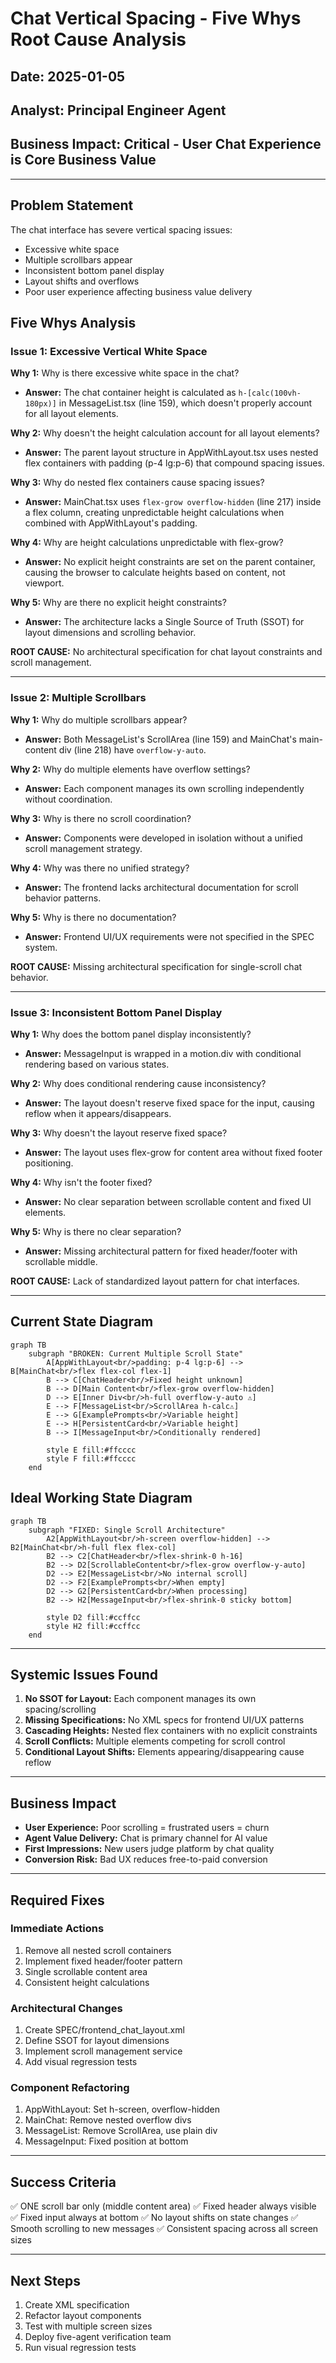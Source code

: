 # Chat Vertical Spacing - Five Whys Root Cause Analysis

## Date: 2025-01-05
## Analyst: Principal Engineer Agent
## Business Impact: Critical - User Chat Experience is Core Business Value

---

## Problem Statement
The chat interface has severe vertical spacing issues:
- Excessive white space
- Multiple scrollbars appear
- Inconsistent bottom panel display
- Layout shifts and overflows
- Poor user experience affecting business value delivery

## Five Whys Analysis

### Issue 1: Excessive Vertical White Space

**Why 1:** Why is there excessive white space in the chat?
- **Answer:** The chat container height is calculated as `h-[calc(100vh-180px)]` in MessageList.tsx (line 159), which doesn't properly account for all layout elements.

**Why 2:** Why doesn't the height calculation account for all layout elements?
- **Answer:** The parent layout structure in AppWithLayout.tsx uses nested flex containers with padding (p-4 lg:p-6) that compound spacing issues.

**Why 3:** Why do nested flex containers cause spacing issues?
- **Answer:** MainChat.tsx uses `flex-grow overflow-hidden` (line 217) inside a flex column, creating unpredictable height calculations when combined with AppWithLayout's padding.

**Why 4:** Why are height calculations unpredictable with flex-grow?
- **Answer:** No explicit height constraints are set on the parent container, causing the browser to calculate heights based on content, not viewport.

**Why 5:** Why are there no explicit height constraints?
- **Answer:** The architecture lacks a Single Source of Truth (SSOT) for layout dimensions and scrolling behavior.

**ROOT CAUSE:** No architectural specification for chat layout constraints and scroll management.

---

### Issue 2: Multiple Scrollbars

**Why 1:** Why do multiple scrollbars appear?
- **Answer:** Both MessageList's ScrollArea (line 159) and MainChat's main-content div (line 218) have `overflow-y-auto`.

**Why 2:** Why do multiple elements have overflow settings?
- **Answer:** Each component manages its own scrolling independently without coordination.

**Why 3:** Why is there no scroll coordination?
- **Answer:** Components were developed in isolation without a unified scroll management strategy.

**Why 4:** Why was there no unified strategy?
- **Answer:** The frontend lacks architectural documentation for scroll behavior patterns.

**Why 5:** Why is there no documentation?
- **Answer:** Frontend UI/UX requirements were not specified in the SPEC system.

**ROOT CAUSE:** Missing architectural specification for single-scroll chat behavior.

---

### Issue 3: Inconsistent Bottom Panel Display

**Why 1:** Why does the bottom panel display inconsistently?
- **Answer:** MessageInput is wrapped in a motion.div with conditional rendering based on various states.

**Why 2:** Why does conditional rendering cause inconsistency?
- **Answer:** The layout doesn't reserve fixed space for the input, causing reflow when it appears/disappears.

**Why 3:** Why doesn't the layout reserve fixed space?
- **Answer:** The layout uses flex-grow for content area without fixed footer positioning.

**Why 4:** Why isn't the footer fixed?
- **Answer:** No clear separation between scrollable content and fixed UI elements.

**Why 5:** Why is there no clear separation?
- **Answer:** Missing architectural pattern for fixed header/footer with scrollable middle.

**ROOT CAUSE:** Lack of standardized layout pattern for chat interfaces.

---

## Current State Diagram

```mermaid
graph TB
    subgraph "BROKEN: Current Multiple Scroll State"
        A[AppWithLayout<br/>padding: p-4 lg:p-6] --> B[MainChat<br/>flex flex-col flex-1]
        B --> C[ChatHeader<br/>Fixed height unknown]
        B --> D[Main Content<br/>flex-grow overflow-hidden]
        D --> E[Inner Div<br/>h-full overflow-y-auto ⚠️]
        E --> F[MessageList<br/>ScrollArea h-calc⚠️]
        E --> G[ExamplePrompts<br/>Variable height]
        E --> H[PersistentCard<br/>Variable height]
        B --> I[MessageInput<br/>Conditionally rendered]
        
        style E fill:#ffcccc
        style F fill:#ffcccc
    end
```

## Ideal Working State Diagram

```mermaid
graph TB
    subgraph "FIXED: Single Scroll Architecture"
        A2[AppWithLayout<br/>h-screen overflow-hidden] --> B2[MainChat<br/>h-full flex flex-col]
        B2 --> C2[ChatHeader<br/>flex-shrink-0 h-16]
        B2 --> D2[ScrollableContent<br/>flex-grow overflow-y-auto]
        D2 --> E2[MessageList<br/>No internal scroll]
        D2 --> F2[ExamplePrompts<br/>When empty]
        D2 --> G2[PersistentCard<br/>When processing]
        B2 --> H2[MessageInput<br/>flex-shrink-0 sticky bottom]
        
        style D2 fill:#ccffcc
        style H2 fill:#ccffcc
    end
```

---

## Systemic Issues Found

1. **No SSOT for Layout:** Each component manages its own spacing/scrolling
2. **Missing Specifications:** No XML specs for frontend UI/UX patterns
3. **Cascading Heights:** Nested flex containers with no explicit constraints
4. **Scroll Conflicts:** Multiple elements competing for scroll control
5. **Conditional Layout Shifts:** Elements appearing/disappearing cause reflow

---

## Business Impact

- **User Experience:** Poor scrolling = frustrated users = churn
- **Agent Value Delivery:** Chat is primary channel for AI value
- **First Impressions:** New users judge platform by chat quality
- **Conversion Risk:** Bad UX reduces free-to-paid conversion

---

## Required Fixes

### Immediate Actions
1. Remove all nested scroll containers
2. Implement fixed header/footer pattern
3. Single scrollable content area
4. Consistent height calculations

### Architectural Changes
1. Create SPEC/frontend_chat_layout.xml
2. Define SSOT for layout dimensions
3. Implement scroll management service
4. Add visual regression tests

### Component Refactoring
1. AppWithLayout: Set h-screen, overflow-hidden
2. MainChat: Remove nested overflow divs
3. MessageList: Remove ScrollArea, use plain div
4. MessageInput: Fixed position at bottom

---

## Success Criteria

✅ ONE scroll bar only (middle content area)
✅ Fixed header always visible
✅ Fixed input always at bottom
✅ No layout shifts on state changes
✅ Smooth scrolling to new messages
✅ Consistent spacing across all screen sizes

---

## Next Steps

1. Create XML specification
2. Refactor layout components
3. Test with multiple screen sizes
4. Deploy five-agent verification team
5. Run visual regression tests